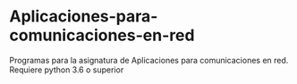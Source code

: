 # Aplicaciones-para-comunicaciones-en-red
Programas para la asignatura de Aplicaciones para comunicaciones en red.
Requiere python 3.6 o superior
